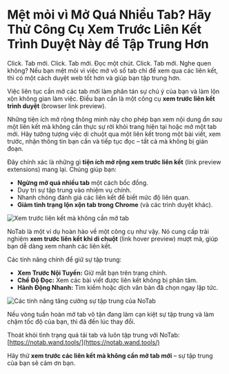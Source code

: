 # Mệt mỏi vì Mở Quá Nhiều Tab? Hãy Thử Công Cụ Xem Trước Liên Kết Trình Duyệt Này để Tập Trung Hơn

Click. Tab mới. Click. Tab mới. Đọc một chút. Click. Tab mới. Nghe quen không? Nếu bạn mệt mỏi vì việc mở vô số tab chỉ để xem qua các liên kết, thì có một cách duyệt web tốt hơn và giúp bạn tập trung hơn.

Việc liên tục cần mở các tab mới làm phân tán sự chú ý của bạn và làm lộn xộn không gian làm việc. Điều bạn cần là một công cụ **xem trước liên kết trình duyệt** (browser link preview).

Những tiện ích mở rộng thông minh này cho phép bạn xem nội dung *ẩn sau* một liên kết mà không cần thực sự rời khỏi trang hiện tại hoặc mở một tab mới. Hãy tưởng tượng việc di chuột qua một liên kết trong một bài viết, xem trước, nhận thông tin bạn cần và tiếp tục đọc – tất cả mà không bị gián đoạn.

Đây chính xác là những gì **tiện ích mở rộng xem trước liên kết** (link preview extensions) mang lại. Chúng giúp bạn:

*   **Ngừng mở quá nhiều tab** một cách bốc đồng.
*   Duy trì sự tập trung vào nhiệm vụ chính.
*   Nhanh chóng đánh giá các liên kết để biết mức độ liên quan.
*   **Giảm tình trạng lộn xộn tab trong Chrome** (và các trình duyệt khác).

![Xem trước liên kết mà không cần mở tab](images/notab1.png)

NoTab là một ví dụ hoàn hảo về một công cụ như vậy. Nó cung cấp trải nghiệm **xem trước liên kết khi di chuột** (link hover preview) mượt mà, giúp bạn dễ dàng xem nhanh các liên kết.

Các tính năng chính để giữ sự tập trung:

*   **Xem Trước Nội Tuyến:** Giữ mắt bạn trên trang chính.
*   **Chế Độ Đọc:** Xem các bài viết được liên kết không bị phân tâm.
*   **Hành Động Nhanh:** Tìm kiếm hoặc dịch văn bản đã chọn ngay lập tức.

![Các tính năng tăng cường sự tập trung của NoTab](images/notab2.png)

Nếu vòng tuần hoàn mở tab vô tận đang làm cạn kiệt sự tập trung và làm chậm tốc độ của bạn, thì đã đến lúc thay đổi.

Thoát khỏi tình trạng quá tải tab và luôn tập trung với NoTab: [https://notab.wand.tools/](https://notab.wand.tools/)

Hãy thử **xem trước các liên kết mà không cần mở tab mới** – sự tập trung của bạn sẽ cảm ơn bạn.
